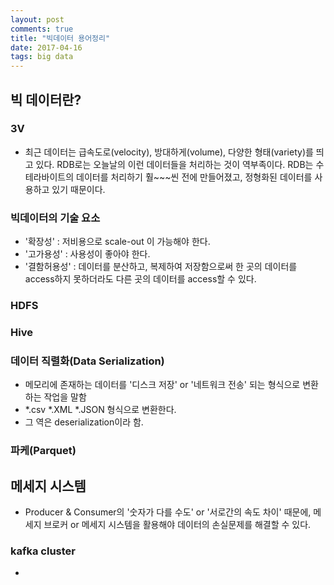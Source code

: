 ```yaml
---
layout: post
comments: true
title: "빅데이터 용어정리"
date: 2017-04-16
tags: big data
---
```


## 빅 데이터란?  
### 3V  
  - 최근 데이터는 급속도로(velocity), 방대하게(volume), 다양한 형태(variety)를 띄고 있다. RDB로는 오늘날의 이런 데이터들을 처리하는 것이 역부족이다. RDB는 수테라바이트의 데이터를 처리하기 훨~~~씬 전에 만들어졌고, 정형화된 데이터를 사용하고 있기 때문이다.  

### 빅데이터의 기술 요소  
  - '확장성' : 저비용으로 scale-out 이 가능해야 한다.
  - '고가용성' :  사용성이 좋아야 한다.  
  - '결함허용성' : 데이터를 분산하고, 복제하여 저장함으로써 한 곳의 데이터를 access하지 못하더라도 다른 곳의 데이터를 access할 수 있다.  

### HDFS
### Hive
### 데이터 직렬화(Data Serialization)
  - 메모리에 존재하는 데이터를 '디스크 저장' or '네트워크 전송' 되는 형식으로 변환하는 작업을 말함  
  - \*.csv \*.XML \*.JSON 형식으로 변환한다.  
  - 그 역은 deserialization이라 함.

### 파케(Parquet)

## 메세지 시스템
- Producer & Consumer의 '숫자가 다를 수도' or '서로간의 속도 차이' 때문에, 메세지 브로커 or 메세지 시스템을 활용해야 데이터의 손실문제를 해결할 수 있다.

### kafka cluster
-
